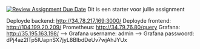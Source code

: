[![Review Assignment Due Date](https://classroom.github.com/assets/deadline-readme-button-22041afd0340ce965d47ae6ef1cefeee28c7c493a6346c4f15d667ab976d596c.svg)](https://classroom.github.com/a/GyBlhhFf)
Dit is een starter voor jullie assignment

Deployde backend: http://34.78.217.169:3000/
Deployde frontend: http://104.199.20.209/
Prometheus: http://34.79.76.80/query
Grafana: http://35.195.163.198/
--> Grafana username: admin
--> Grafana passwoord: dPj4az2lTp5IUapnSX7jyL8BIbdDeUv7wjAhJYUx